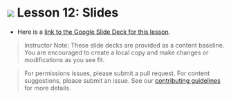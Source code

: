 # ![](https://ga-dash.s3.amazonaws.com/production/assets/logo-9f88ae6c9c3871690e33280fcf557f33.png)  Lesson 12: Slides

- Here is a [link to the Google Slide Deck for this lesson](https://docs.google.com/presentation/d/1elMvET7cjxk3mg6I_w9O9wskMtCJrPSN9QwqRdB3ZsQ/edit?usp=sharing).

> Instructor Note: These slide decks are provided as a content baseline. You are encouraged to create a local copy and make changes or modifications as you see fit.

> For permissions issues, please submit a pull request. For content suggestions, please submit an issue. See our [contributing guidelines](../../../../contributing.md) for more details.
